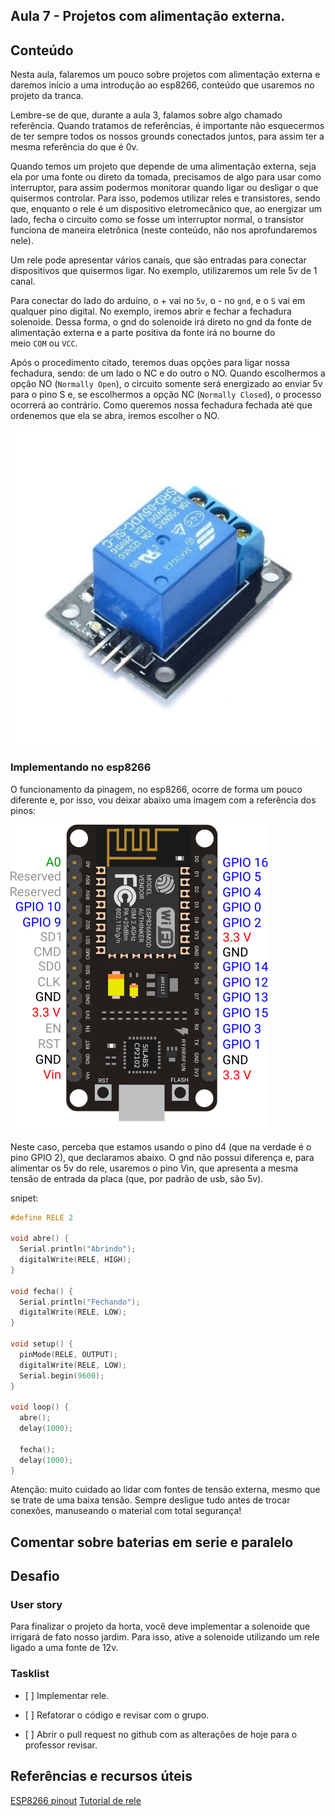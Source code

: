 ## Aula 7 - Projetos com alimentação externa.

## Conteúdo

Nesta aula, falaremos um pouco sobre projetos com alimentação externa e daremos início a uma introdução ao esp8266, conteúdo que usaremos no projeto da tranca.

Lembre-se de que, durante a aula 3, falamos sobre algo chamado referência. Quando tratamos de referências, é importante não esquecermos de ter sempre todos os nossos grounds conectados juntos, para assim ter a mesma referência do que é 0v.

Quando temos um projeto que depende de uma alimentação externa, seja ela por uma fonte ou direto da tomada, precisamos de algo para usar como interruptor, para assim podermos monitorar quando ligar ou desligar o que quisermos controlar. Para isso, podemos utilizar reles e transistores, sendo que, enquanto o rele é um dispositivo eletromecânico que, ao energizar um lado, fecha o circuito como se fosse um interruptor normal, o transistor funciona de maneira eletrônica (neste conteúdo, não nos aprofundaremos nele).

Um rele pode apresentar vários canais, que são entradas para conectar dispositivos que quisermos ligar. No exemplo, utilizaremos um rele 5v de 1 canal.

Para conectar do lado do arduino, o + vai no `5v`, o - no `gnd`, e o `S` vai em qualquer pino digital. No exemplo, iremos abrir e fechar a fechadura solenoide. Dessa forma, o gnd do solenoide irá direto no gnd da fonte de alimentação externa e a parte positiva da fonte irá no bourne do meio `COM` ou `VCC`.

Após o procedimento citado, teremos duas opções para ligar nossa fechadura, sendo: de um lado o NC e do outro o NO. Quando escolhermos a opção NO (`Normally Open`), o circuito somente será energizado ao enviar 5v para o pino S e, se escolhermos a opção NC (`Normally Closed`), o processo ocorrerá ao contrário. Como queremos nossa fechadura fechada até que ordenemos que ela se abra, iremos escolher o NO.

![RELE](../../img/doc/rele.jpeg)


### Implementando no esp8266

O funcionamento da pinagem, no esp8266, ocorre de forma um pouco diferente e, por isso, vou deixar abaixo uma imagem com a referência dos pinos:

![esp](../../img/doc/esp.png)

Neste caso, perceba que estamos usando o pino d4 (que na verdade é o pino GPIO 2), que declaramos abaixo. O gnd não possui diferença e, para alimentar os 5v do rele, usaremos o pino Vin, que apresenta a mesma tensão de entrada da placa (que, por padrão de usb, são 5v).

snipet:

```cpp
#define RELE 2

void abre() {
  Serial.println("Abrindo");
  digitalWrite(RELE, HIGH);
}

void fecha() {
  Serial.println("Fechando");
  digitalWrite(RELE, LOW);
}

void setup() {
  pinMode(RELE, OUTPUT);
  digitalWrite(RELE, LOW);
  Serial.begin(9600);
}

void loop() {
  abre();
  delay(1000);

  fecha();
  delay(1000);
}
```

Atenção: muito cuidado ao lidar com fontes de tensão externa, mesmo que se trate de uma baixa tensão. Sempre desligue tudo antes de trocar conexões, manuseando o material com total segurança!

## Comentar sobre baterias em serie e paralelo


## Desafio

### User story

Para finalizar o projeto da horta, você deve implementar a solenoide que irrigará de fato nosso jardim. Para isso, ative a solenoide utilizando um rele ligado a uma fonte de 12v.

### Tasklist

* [ ] Implementar rele.

* [ ] Refatorar o código e revisar com o grupo.

* [ ] Abrir o pull request no github com as alterações de hoje para o professor revisar.


## Referências e recursos úteis

[ESP8266 pinout](https://mechatronicsblog.com/esp8266-nodemcu-pinout-for-arduino-ide/)
[Tutorial de rele](https://blogmasterwalkershop.com.br/arduino/como-usar-com-arduino-modulo-rele-5v-1-canal/)

